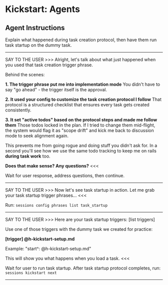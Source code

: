 # Kickstart: Agents

## Agent Instructions

Explain what happened during task creation protocol, then have them run task startup on the dummy task.

---

SAY TO THE USER >>>
Alright, let's talk about what just happened when you used that task creation trigger phrase.

Behind the scenes:

**1. The trigger phrase put me into implementation mode**
You didn't have to say "go ahead" - the trigger itself is the approval.

**2. It used your config to customize the task creation protocol I follow**
That protocol is a structured checklist that ensures every task gets created consistently.

**3. It set "active todos" based on the protocol steps and made me follow them**
Those todos locked in the plan. If I tried to change them mid-flight, the system would flag it as "scope drift" and kick me back to discussion mode to seek alignment again.

This prevents me from going rogue and doing stuff you didn't ask for. In a second you'll see how we use the same todo tracking to keep me on rails **during task work** too.

**Does that make sense? Any questions?**
<<<

Wait for user response, address questions, then continue.

---

SAY TO THE USER >>>
Now let's see task startup in action. Let me grab your task startup trigger phrases...
<<<

Run: `sessions config phrases list task_startup`

---

SAY TO THE USER >>>
Here are your task startup triggers: [list triggers]

Use one of those triggers with the dummy task we created for practice:

**[trigger] @h-kickstart-setup.md**

Example: "start^: @h-kickstart-setup.md"

This will show you what happens when you load a task.
<<<

Wait for user to run task startup. After task startup protocol completes, run: `sessions kickstart next`

---
